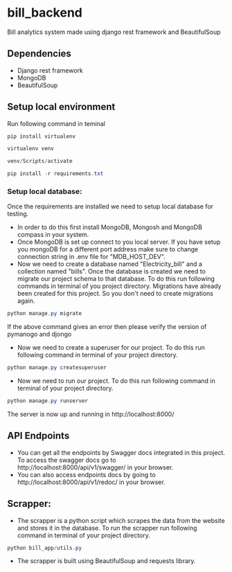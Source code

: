 # bill_backend
Bill analytics system made using django rest framework and BeautifulSoup

## Dependencies
* Django rest framework
* MongoDB
* BeautifulSoup

## Setup local environment
Run following command in teminal
```powershell
pip install virtualenv

virtualenv venv

venv/Scripts/activate

pip install -r requirements.txt
```
### Setup local database:
Once the requirements are installed we need to setup local database for testing. 
* In order to do this first install MongoDB, Mongosh and MongoDB compass in your system. 
* Once MongoDB is set up connect to you local server. If you have setup you mongoDB for a different port address make sure to change connection string in .env file for "MDB_HOST_DEV".
* Now we need to create a database named "Electricity_bill" and a collection named "bills". Once the database is created we need to migrate our project schema to that database. To do this run following commands in terminal of you project directory. Migrations have already been created for this project. So you don't need to create migrations again.
```powershell
python manage.py migrate
```
If the above command gives an error then please verify the version of pymanogo and djongo
* Now we need to create a superuser for our project. To do this run following command in terminal of your project directory.
```powershell
python manage.py createsuperuser
```
* Now we need to run our project. To do this run following command in terminal of your project directory.
```powershell
python manage.py runserver
```
The server is now up and running in http://localhost:8000/

## API Endpoints
* You can get all the endpoints by Swagger docs integrated in this project. To access the swagger docs go to http://localhost:8000/api/v1/swagger/ in your browser.
* You can also access endpoints docs by going to http://localhost:8000/api/v1/redoc/ in your browser.

## Scrapper:
* The scrapper is a python script which scrapes the data from the website and stores it in the database. To run the scrapper run following command in terminal of your project directory.
```powershell
python bill_app/utils.py
```
* The scrapper is built using BeautifulSoup and requests library. 


